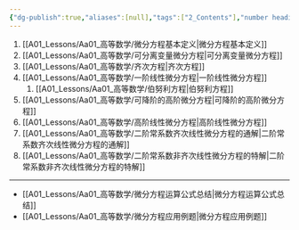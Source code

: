 ```yaml
---
{"dg-publish":true,"aliases":[null],"tags":["2_Contents"],"number headings":"auto, first-level 1, max 6, A.1.","Created-Date":"2023-01-29 10:29:49","Modified-Date":"2024-04-18 11:53:30","permalink":"/A01_Lessons/Aa01_高等数学/微分方程/","dgPassFrontmatter":true}
---
```






1. [[A01_Lessons/Aa01_高等数学/微分方程基本定义\|微分方程基本定义]]
2. [[A01_Lessons/Aa01_高等数学/可分离变量微分方程\|可分离变量微分方程]]
3. [[A01_Lessons/Aa01_高等数学/齐次方程\|齐次方程]]
4. [[A01_Lessons/Aa01_高等数学/一阶线性微分方程\|一阶线性微分方程]]
	1. [[A01_Lessons/Aa01_高等数学/伯努利方程\|伯努利方程]]
5. [[A01_Lessons/Aa01_高等数学/可降阶的高阶微分方程\|可降阶的高阶微分方程]]
6. [[A01_Lessons/Aa01_高等数学/高阶线性微分方程\|高阶线性微分方程]]
7. [[A01_Lessons/Aa01_高等数学/二阶常系数齐次线性微分方程的通解\|二阶常系数齐次线性微分方程的通解]]
8. [[A01_Lessons/Aa01_高等数学/二阶常系数非齐次线性微分方程的特解\|二阶常系数非齐次线性微分方程的特解]]





---
- [[A01_Lessons/Aa01_高等数学/微分方程运算公式总结\|微分方程运算公式总结]]
- [[A01_Lessons/Aa01_高等数学/微分方程应用例题\|微分方程应用例题]]

